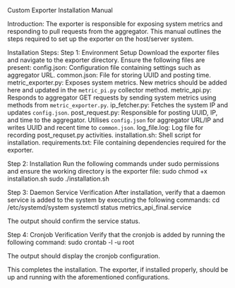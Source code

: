 Custom Exporter Installation Manual

Introduction:
The exporter is responsible for exposing system metrics and responding to pull requests from the aggregator. This manual outlines the steps required to set up the exporter on the host/server system.

Installation Steps:
Step 1: Environment Setup
Download the exporter files and navigate to the exporter directory. Ensure the following files are present:
config.json: Configuration file containing settings such as aggregator URL.
common.json: File for storing UUID and posting time.
metric_exporter.py: Exposes system metrics. New metrics should be added here and updated in the `metric_pi.py` collector method.
metric_api.py: Responds to aggregator GET requests by sending system metrics using methods from `metric_exporter.py`.
ip_fetcher.py: Fetches the system IP and updates `config.json`.
post_request.py: Responsible for posting UUID, IP, and time to the aggregator. Utilises `config.json` for aggregator URL/IP and writes UUID and recent time to `common.json`.
log_file.log: Log file for recording post_requset.py activities.
installation.sh: Shell script for installation.
requirements.txt: File containing dependencies required for the exporter.

Step 2: Installation
Run the following commands under sudo permissions and ensure the working directory is the exporter file:
sudo chmod +x installation.sh
sudo ./installation.sh


Step 3: Daemon Service Verification
After installation, verify that a daemon service is added to the system by executing the following commands:
cd /etc/systemd/system
systemctl status metrics_api_final.service

The output should confirm the service status.

Step 4: Cronjob Verification
Verify that the cronjob is added by running the following command:
sudo crontab -l -u root


The output should display the cronjob configuration.

This completes the installation. The exporter, if installed properly, should be up and running with the aforementioned configurations.


